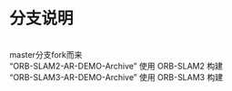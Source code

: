 # 分支说明
<br/>
master分支fork而来
<br/>
“ORB-SLAM2-AR-DEMO-Archive” 使用 ORB-SLAM2 构建
<br/>
“ORB-SLAM3-AR-DEMO-Archive” 使用 ORB-SLAM3 构建



